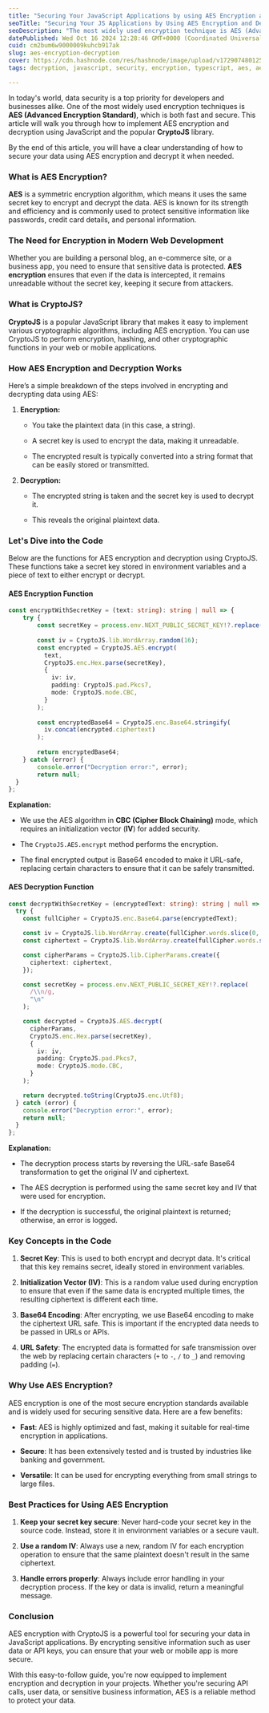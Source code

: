 ```yaml
---
title: "Securing Your JavaScript Applications by using AES Encryption and Decryption with CryptoJS"
seoTitle: "Securing Your JS Applications by Using AES Encryption and Decryption"
seoDescription: "The most widely used encryption technique is AES (Advanced Encryption Standard), which is both fast and secure."
datePublished: Wed Oct 16 2024 12:28:46 GMT+0000 (Coordinated Universal Time)
cuid: cm2bum6w9000009kuhcb917ak
slug: aes-encryption-decryption
cover: https://cdn.hashnode.com/res/hashnode/image/upload/v1729074801257/135438f4-4509-4e07-bb7d-1862f205068e.webp
tags: decryption, javascript, security, encryption, typescript, aes, aes-encryption, ciphertext

---
```


In today's world, data security is a top priority for developers and businesses alike. One of the most widely used encryption techniques is **AES (Advanced Encryption Standard)**, which is both fast and secure. This article will walk you through how to implement AES encryption and decryption using JavaScript and the popular **CryptoJS** library.

By the end of this article, you will have a clear understanding of how to secure your data using AES encryption and decrypt it when needed.

### What is AES Encryption?

**AES** is a symmetric encryption algorithm, which means it uses the same secret key to encrypt and decrypt the data. AES is known for its strength and efficiency and is commonly used to protect sensitive information like passwords, credit card details, and personal information.

### The Need for Encryption in Modern Web Development

Whether you are building a personal blog, an e-commerce site, or a business app, you need to ensure that sensitive data is protected. **AES encryption** ensures that even if the data is intercepted, it remains unreadable without the secret key, keeping it secure from attackers.

### What is CryptoJS?

**CryptoJS** is a popular JavaScript library that makes it easy to implement various cryptographic algorithms, including AES encryption. You can use CryptoJS to perform encryption, hashing, and other cryptographic functions in your web or mobile applications.

### How AES Encryption and Decryption Works

Here’s a simple breakdown of the steps involved in encrypting and decrypting data using AES:

1. **Encryption:**
    
    * You take the plaintext data (in this case, a string).
        
    * A secret key is used to encrypt the data, making it unreadable.
        
    * The encrypted result is typically converted into a string format that can be easily stored or transmitted.
        
2. **Decryption:**
    
    * The encrypted string is taken and the secret key is used to decrypt it.
        
    * This reveals the original plaintext data.
        

### Let's Dive into the Code

Below are the functions for AES encryption and decryption using CryptoJS. These functions take a secret key stored in environment variables and a piece of text to either encrypt or decrypt.

#### AES Encryption Function

```typescript
const encryptWithSecretKey = (text: string): string | null => {
    try {
        const secretKey = process.env.NEXT_PUBLIC_SECRET_KEY!?.replace(/\\n/g, "\n");
        
        const iv = CryptoJS.lib.WordArray.random(16);
        const encrypted = CryptoJS.AES.encrypt(
          text,
          CryptoJS.enc.Hex.parse(secretKey),
          {
            iv: iv,
            padding: CryptoJS.pad.Pkcs7,
            mode: CryptoJS.mode.CBC,
          }
        );
        
        const encryptedBase64 = CryptoJS.enc.Base64.stringify(
          iv.concat(encrypted.ciphertext)
        );
        
        return encryptedBase64;
    } catch (error) {
        console.error("Decryption error:", error);
        return null;
  }
};
```

**Explanation:**

* We use the AES algorithm in **CBC (Cipher Block Chaining)** mode, which requires an initialization vector (**IV**) for added security.
    
* The `CryptoJS.AES.encrypt` method performs the encryption.
    
* The final encrypted output is Base64 encoded to make it URL-safe, replacing certain characters to ensure that it can be safely transmitted.
    

#### AES Decryption Function

```typescript
const decryptWithSecretKey = (encryptedText: string): string | null => {
  try {
    const fullCipher = CryptoJS.enc.Base64.parse(encryptedText);

    const iv = CryptoJS.lib.WordArray.create(fullCipher.words.slice(0, 4), 16);
    const ciphertext = CryptoJS.lib.WordArray.create(fullCipher.words.slice(4));

    const cipherParams = CryptoJS.lib.CipherParams.create({
      ciphertext: ciphertext,
    });

    const secretKey = process.env.NEXT_PUBLIC_SECRET_KEY!?.replace(
      /\\n/g,
      "\n"
    );

    const decrypted = CryptoJS.AES.decrypt(
      cipherParams,
      CryptoJS.enc.Hex.parse(secretKey),
      {
        iv: iv,
        padding: CryptoJS.pad.Pkcs7,
        mode: CryptoJS.mode.CBC,
      }
    );

    return decrypted.toString(CryptoJS.enc.Utf8);
  } catch (error) {
    console.error("Decryption error:", error);
    return null;
  }
};
```

**Explanation:**

* The decryption process starts by reversing the URL-safe Base64 transformation to get the original IV and ciphertext.
    
* The AES decryption is performed using the same secret key and IV that were used for encryption.
    
* If the decryption is successful, the original plaintext is returned; otherwise, an error is logged.
    

### Key Concepts in the Code

1. **Secret Key**: This is used to both encrypt and decrypt data. It's critical that this key remains secret, ideally stored in environment variables.
    
2. **Initialization Vector (IV)**: This is a random value used during encryption to ensure that even if the same data is encrypted multiple times, the resulting ciphertext is different each time.
    
3. **Base64 Encoding**: After encrypting, we use Base64 encoding to make the ciphertext URL safe. This is important if the encrypted data needs to be passed in URLs or APIs.
    
4. **URL Safety**: The encrypted data is formatted for safe transmission over the web by replacing certain characters (`+` to `-`, `/` to `_`) and removing padding (`=`).
    

### Why Use AES Encryption?

AES encryption is one of the most secure encryption standards available and is widely used for securing sensitive data. Here are a few benefits:

* **Fast**: AES is highly optimized and fast, making it suitable for real-time encryption in applications.
    
* **Secure**: It has been extensively tested and is trusted by industries like banking and government.
    
* **Versatile**: It can be used for encrypting everything from small strings to large files.
    

### Best Practices for Using AES Encryption

1. **Keep your secret key secure**: Never hard-code your secret key in the source code. Instead, store it in environment variables or a secure vault.
    
2. **Use a random IV**: Always use a new, random IV for each encryption operation to ensure that the same plaintext doesn't result in the same ciphertext.
    
3. **Handle errors properly**: Always include error handling in your decryption process. If the key or data is invalid, return a meaningful message.
    

### Conclusion

AES encryption with CryptoJS is a powerful tool for securing your data in JavaScript applications. By encrypting sensitive information such as user data or API keys, you can ensure that your web or mobile app is more secure.

With this easy-to-follow guide, you're now equipped to implement encryption and decryption in your projects. Whether you're securing API calls, user data, or sensitive business information, AES is a reliable method to protect your data.